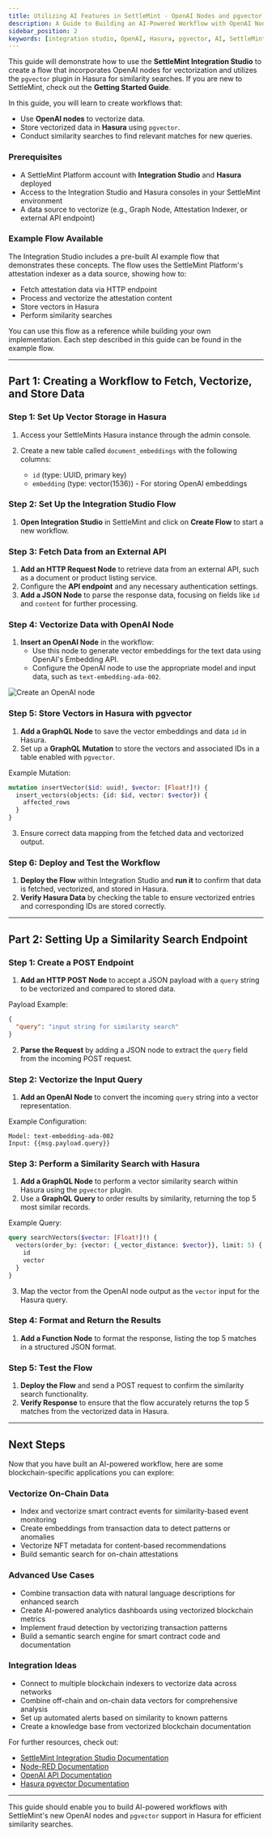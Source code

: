```yaml
---
title: Utilizing AI Features in SettleMint - OpenAI Nodes and pgvector in Hasura
description: A Guide to Building an AI-Powered Workflow with OpenAI Nodes and Vector Storage in Hasura
sidebar_position: 2
keywords: [integration studio, OpenAI, Hasura, pgvector, AI, SettleMint]
---
```


This guide will demonstrate how to use the **SettleMint Integration Studio** to create a flow that incorporates OpenAI nodes for vectorization and utilizes the `pgvector` plugin in Hasura for similarity searches. If you are new to SettleMint, check out the **Getting Started Guide**.

In this guide, you will learn to create workflows that:
- Use **OpenAI nodes** to vectorize data.
- Store vectorized data in **Hasura** using `pgvector`.
- Conduct similarity searches to find relevant matches for new queries.

### Prerequisites
- A SettleMint Platform account with **Integration Studio** and **Hasura** deployed
- Access to the Integration Studio and Hasura consoles in your SettleMint environment
- A data source to vectorize (e.g., Graph Node, Attestation Indexer, or external API endpoint)

### Example Flow Available
The Integration Studio includes a pre-built AI example flow that demonstrates these concepts. The flow uses the SettleMint Platform's attestation indexer as a data source, showing how to:
- Fetch attestation data via HTTP endpoint
- Process and vectorize the attestation content
- Store vectors in Hasura
- Perform similarity searches

You can use this flow as a reference while building your own implementation. Each step described in this guide can be found in the example flow.

---

## Part 1: Creating a Workflow to Fetch, Vectorize, and Store Data

### Step 1: Set Up Vector Storage in Hasura

1. Access your SettleMints Hasura instance through the admin console.

2. Create a new table called `document_embeddings` with the following columns:
   - `id` (type: UUID, primary key)
   - `embedding` (type: vector(1536)) - For storing OpenAI embeddings

### Step 2: Set Up the Integration Studio Flow

1. **Open Integration Studio** in SettleMint and click on **Create Flow** to start a new workflow.

### Step 3: Fetch Data from an External API

1. **Add an HTTP Request Node** to retrieve data from an external API, such as a document or product listing service.
2. Configure the **API endpoint** and any necessary authentication settings.
3. **Add a JSON Node** to parse the response data, focusing on fields like `id` and `content` for further processing.

### Step 4: Vectorize Data with OpenAI Node

1. **Insert an OpenAI Node** in the workflow:
   - Use this node to generate vector embeddings for the text data using OpenAI's Embedding API.
   - Configure the OpenAI node to use the appropriate model and input data, such as `text-embedding-ada-002`.

![Create an OpenAI node](../../static/img/developer-guides/openai-node.png)

### Step 5: Store Vectors in Hasura with pgvector

1. **Add a GraphQL Node** to save the vector embeddings and data `id` in Hasura.
2. Set up a **GraphQL Mutation** to store the vectors and associated IDs in a table enabled with `pgvector`.

Example Mutation:
```graphql
mutation insertVector($id: uuid!, $vector: [Float!]!) {
  insert_vectors(objects: {id: $id, vector: $vector}) {
    affected_rows
  }
}
```

3. Ensure correct data mapping from the fetched data and vectorized output.

### Step 6: Deploy and Test the Workflow

1. **Deploy the Flow** within Integration Studio and **run it** to confirm that data is fetched, vectorized, and stored in Hasura.
2. **Verify Hasura Data** by checking the table to ensure vectorized entries and corresponding IDs are stored correctly.

---

## Part 2: Setting Up a Similarity Search Endpoint

### Step 1: Create a POST Endpoint

1. **Add an HTTP POST Node** to accept a JSON payload with a `query` string to be vectorized and compared to stored data.

Payload Example:
```json
{
  "query": "input string for similarity search"
}
```

2. **Parse the Request** by adding a JSON node to extract the `query` field from the incoming POST request.

### Step 2: Vectorize the Input Query

1. **Add an OpenAI Node** to convert the incoming `query` string into a vector representation.

Example Configuration:
```text
Model: text-embedding-ada-002
Input: {{msg.payload.query}}
```

### Step 3: Perform a Similarity Search with Hasura

1. **Add a GraphQL Node** to perform a vector similarity search within Hasura using the `pgvector` plugin.
2. Use a **GraphQL Query** to order results by similarity, returning the top 5 most similar records.

Example Query:
```graphql
query searchVectors($vector: [Float!]!) {
  vectors(order_by: {vector: {_vector_distance: $vector}}, limit: 5) {
    id
    vector
  }
}
```

3. Map the vector from the OpenAI node output as the `vector` input for the Hasura query.

### Step 4: Format and Return the Results

1. **Add a Function Node** to format the response, listing the top 5 matches in a structured JSON format.

### Step 5: Test the Flow

1. **Deploy the Flow** and send a POST request to confirm the similarity search functionality.
2. **Verify Response** to ensure that the flow accurately returns the top 5 matches from the vectorized data in Hasura.

---

## Next Steps

Now that you have built an AI-powered workflow, here are some blockchain-specific applications you can explore:

### Vectorize On-Chain Data
- Index and vectorize smart contract events for similarity-based event monitoring
- Create embeddings from transaction data to detect patterns or anomalies
- Vectorize NFT metadata for content-based recommendations
- Build semantic search for on-chain attestations

### Advanced Use Cases
- Combine transaction data with natural language descriptions for enhanced search
- Create AI-powered analytics dashboards using vectorized blockchain metrics
- Implement fraud detection by vectorizing transaction patterns
- Build a semantic search engine for smart contract code and documentation

### Integration Ideas
- Connect to multiple blockchain indexers to vectorize data across networks
- Combine off-chain and on-chain data vectors for comprehensive analysis
- Set up automated alerts based on similarity to known patterns
- Create a knowledge base from vectorized blockchain documentation

For further resources, check out:

- [SettleMint Integration Studio Documentation](https://console.settlemint.com/documentation/docs/using-platform/integration-studio/)
- [Node-RED Documentation](https://nodered.org/docs/)
- [OpenAI API Documentation](https://beta.openai.com/docs/)
- [Hasura pgvector Documentation](https://hasura.io/docs/3.0/connectors/postgresql/native-operations/vector-search/)

---

This guide should enable you to build AI-powered workflows with SettleMint's new OpenAI nodes and `pgvector` support in Hasura for efficient similarity searches.